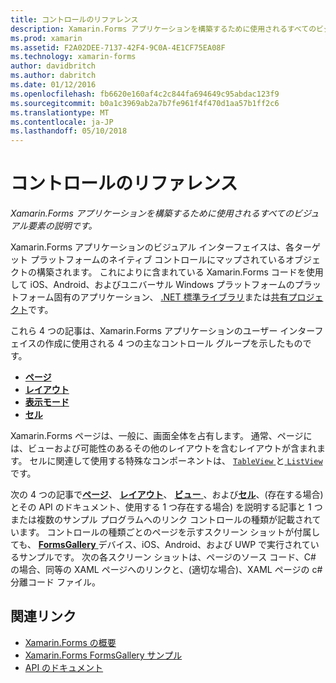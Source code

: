 ```yaml
---
title: コントロールのリファレンス
description: Xamarin.Forms アプリケーションを構築するために使用されるすべてのビジュアル要素の説明です。
ms.prod: xamarin
ms.assetid: F2A02DEE-7137-42F4-9C0A-4E1CF75EA08F
ms.technology: xamarin-forms
author: davidbritch
ms.author: dabritch
ms.date: 01/12/2016
ms.openlocfilehash: fb6620e160af4c2c844fa694649c95abdac123f9
ms.sourcegitcommit: b0a1c3969ab2a7b7fe961f4f470d1aa57b1ff2c6
ms.translationtype: MT
ms.contentlocale: ja-JP
ms.lasthandoff: 05/10/2018
---
```

# <a name="controls-reference"></a>コントロールのリファレンス

_Xamarin.Forms アプリケーションを構築するために使用されるすべてのビジュアル要素の説明です。_

Xamarin.Forms アプリケーションのビジュアル インターフェイスは、各ターゲット プラットフォームのネイティブ コントロールにマップされているオブジェクトの構築されます。 これによりに含まれている Xamarin.Forms コードを使用して iOS、Android、およびユニバーサル Windows プラットフォームのプラットフォーム固有のアプリケーション、 [.NET 標準ライブラリ](~/cross-platform/app-fundamentals/net-standard.md)または[共有プロジェクト](~/cross-platform/app-fundamentals/shared-projects.md)です。

これら 4 つの記事は、Xamarin.Forms アプリケーションのユーザー インターフェイスの作成に使用される 4 つの主なコントロール グループを示したものです。

- [**ページ**](pages.md)
- [**レイアウト**](layouts.md)
- [**表示モード**](views.md)
- [**セル**](cells.md)

Xamarin.Forms ページは、一般に、画面全体を占有します。 通常、ページには、ビューおよび可能性のあるその他のレイアウトを含むレイアウトが含まれます。 セルに関連して使用する特殊なコンポーネントは、 [ `TableView` ](views.md#tableView)と[ `ListView`](views.md#listView)です。

次の 4 つの記事で[**ページ**](pages.md)、 [**レイアウト**](layouts.md)、 [**ビュー** ](views.md)、および[**セル**](cells.md)、(存在する場合) とその API のドキュメント、使用する 1 つ存在する場合) を説明する記事と 1 つまたは複数のサンプル プログラムへのリンク コントロールの種類が記載されています。 コントロールの種類ごとのページを示すスクリーン ショットが付属しても、 [ **FormsGallery** ](https://developer.xamarin.com/samples/FormsGallery/)デバイス、iOS、Android、および UWP で実行されているサンプルです。 次の各スクリーン ショットは、ページのソース コード、C# の場合、同等の XAML ページへのリンクと、(適切な場合)、XAML ページの c# 分離コード ファイル。

## <a name="related-links"></a>関連リンク

- [Xamarin.Forms の概要](~/xamarin-forms/get-started/introduction-to-xamarin-forms.md)
- [Xamarin.Forms FormsGallery サンプル](https://developer.xamarin.com/samples/FormsGallery/)
- [API のドキュメント](https://developer.xamarin.com/api/root/Xamarin.Forms/)
